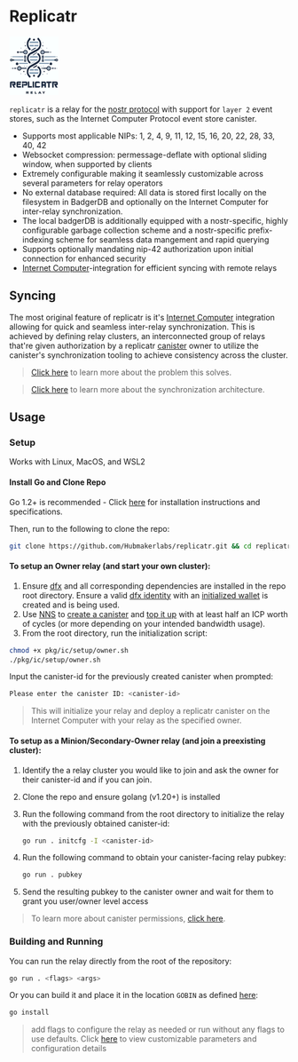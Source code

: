 # Replicatr

![logo](doc/logo.png)

`replicatr` is a relay for the [nostr protocol](https://github.com/nostr-protocol/nostr) with support for `layer 2` event stores, such as the Internet 
Computer Protocol event store canister.

* Supports most applicable NIPs: 1, 2, 4, 9, 11, 12, 15, 16, 20, 22, 28, 33, 40, 42
* Websocket compression: permessage-deflate with optional sliding window, when supported by clients
* Extremely configurable making it seamlessly customizable across several parameters for relay operators
* No external database required: All data is stored first locally on the filesystem in BadgerDB and optionally on the
  Internet Computer for inter-relay synchronization.
* The local badgerDB is additionally equipped with a nostr-specific, highly configurable garbage collection scheme and a
  nostr-specific prefix-indexing scheme for seamless data mangement and rapid querying
* Supports optionally mandating nip-42 authorization upon initial connection for enhanced security
* [Internet Computer](https://internetcomputer.org/docs/current/home)-integration for efficient syncing with remote
  relays

## Syncing

The most original feature of replicatr is it's  [Internet Computer](https://internetcomputer.org/docs/current/home)
integration allowing for quick and seamless inter-relay synchronization. This is achieved by defining relay clusters, an
interconnected group of relays that're given authorization by a replicatr [canister](https://internetcomputer.org/docs/current/concepts/canisters-code) owner to utilize the canister's
synchronization tooling to achieve consistency across the cluster.

> [Click here](doc/cluster.md) to learn more about the problem this solves.

> [Click here](doc/sync.md) to learn more about the synchronization architecture.

## Usage

### Setup

Works with Linux, MacOS, and WSL2

#### Install Go and Clone Repo

Go 1.2+ is recommended - Click [here](doc/golang.md) for installation instructions and specifications.

Then, run to the following to clone the repo:

```bash
git clone https://github.com/Hubmakerlabs/replicatr.git && cd replicatr
```


#### To setup an Owner relay (and start your own cluster):


1. Ensure [dfx](https://internetcomputer.org/docs/current/developer-docs/getting-started/install/) and all corresponding dependencies are installed in the
   repo root directory. Ensure a valid [dfx identity](https://internetcomputer.org/docs/current/developer-docs/developer-tools/cli-tools/cli-reference/dfx-identity) with an [initialized wallet](https://internetcomputer.org/docs/current/developer-docs/developer-tools/cli-tools/cli-reference/dfx-quickstart) is created and is being used.
2. Use [NNS](https://nns.ic0.app/) to [create a canister](https://internetcomputer.org/docs/current/developer-docs/daos/nns/nns-app-quickstart) and [top it up](https://internetcomputer.org/docs/current/developer-docs/smart-contracts/topping-up/topping-up-canister) with at least half an ICP worth of cycles (or more depending on your intended bandwidth usage).
3. From the root directory, run the initialization script:

```bash
chmod +x pkg/ic/setup/owner.sh
./pkg/ic/setup/owner.sh
```
Input the canister-id for the previously created canister when prompted:

```bash
Please enter the canister ID: <canister-id>
```

> This will initialize your relay and deploy a replicatr canister on the Internet Computer with your relay as the
> specified owner.

#### To setup as a Minion/Secondary-Owner  relay (and join a preexisting cluster):

1. Identify the a relay cluster you would like to join and ask the owner for their canister-id and if you can join.
2. Clone the repo and ensure golang (v1.20+) is installed
3. Run the following command from the root directory to initialize the relay with the previously obtained canister-id:

   ```bash
   go run . initcfg -I <canister-id>
   ```
   
5. Run the following command to obtain your canister-facing relay pubkey:
   ```bash
   go run . pubkey
   ```
   
7. Send the resulting pubkey to the canister owner and wait for them to grant you user/owner level access

> To learn more about canister permissions, [click here](doc/canister.md).

### Building and Running

You can run the relay directly from the root of the repository:

```bash
go run . <flags> <args>
```

Or you can build it and place it in the location `GOBIN` as defined [here](doc/golang.md):

```bash
go install
```

> add flags to configure the relay as needed or run without any flags to use defaults. Click [here](pkg/config/base/README.md) to view customizable parameters and configuration details



